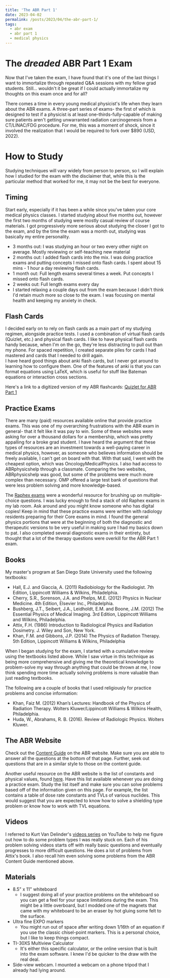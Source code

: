 ```yaml
---
title: 'The ABR Part 1'
date: 2023-04-02
permalink: /posts/2023/04/the-abr-part-1/
tags:
  - abr exam
  - abr part 1
  - medical physics
---
```


The *dreaded* ABR Part 1 Exam
======
Now that I've taken the exam, I have found that it's one of the last things I want to immortalize through repeated Q&A sessions with my fellow grad students. Still... wouldn't it be great if I could actually immortalize my thoughts on this exam once and for all?

There comes a time in every young medical physicist's life when they learn about the ABR exams. A three-part series of exams- the first of which is designed to test if a physicist is at least one-thirds-fully-capable of making sure patients aren't getting unwarranted radiation carcinogenesis from a CT/LINAC/FDG procedure. For me, this was a moment of shock, since it involved the realization that I would be required to fork over $890 (USD, 2022).

How to Study
=====

Studying techniques will vary widely from person to person, so I will explain how I studied for the exam with the disclaimer that, while this is the particular method that worked for me, it may not be the best for everyone. 

## Timing
Start early, especially if it has been a while since you've taken your core medical physics classes. I started studying about five months out, however the first two months of studying were mostly casual review of course materials. I got progressively more serious about studying the closer I got to the exam, and by the time the exam was a month out, studying was basically my entire personality.  
* 3 months out: I was studying an hour or two every other night on average. Mostly reviewing or self-teaching new material
* 2 months out: I added flash cards into the mix. I was doing practice exams and putting concepts I missed onto flash cards. I spent about 15 mins - 1 hour a day reviewing flash cards. 
* 1 month out: Full length exams several times a week. Put concepts I missed onto flash cards. 
* 2 weeks out: Full length exams every day
* I started relaxing a couple days out from the exam because I didn't think I'd retain much more so close to the exam. I was focusing on mental health and keeping my anxiety in check. 

## Flash Cards
I decided early on to rely on flash cards as a main part of my studying regimen, alongside practice tests. I used a combination of virtual flash cards (Quizlet, etc.) and physical flash cards. I like to have physical flash cards handy because, when I'm on the go, they're less distracting to pull out than my phone. For spaced repetition, I created separate piles for cards I had mastered and cards that I needed to drill again.  
I have heard good things about anki flash cards, but I never got around to learning how to configure them. One of the features of anki is that you can format equations using LaTeX, which is useful for stuff like Bateman equations or interaction cross sections.  

Here's a link to a digitized version of my ABR flashcards: [Quizlet for ABR Part 1](https://quizlet.com/_dbmqyb?x=1jqt&i=4j7a8d)

## Practice Exams
There are many (paid) resources available online that provide practice exams. This was one of my overarching frustrations with the ABR exam in general- that it felt like it was pay to win. Some of these websites were asking for over a thousand dollars for a membership, which was pretty appalling for a broke grad student. I have heard the argument that these types of resources are an investment towards a well-paying career in medical physics, however, as someone who believes information should be freely available, I can't get on board with that. With that said, I went with the cheapest option, which was OncologyMedicalPhysics. I also had access to ABRphysicshelp through a classmate. Comparing the two websites, ABRphysicshelp was good, but some of the problems were much more complex than necessary. OMP offered a large test bank of questions that were less problem solving and more knowledge-based.
  
The [Raphex exams](https://medicalphysics.org/SimpleCMS.php?content=booklist.php&category=raphex) were a wonderful resource for brushing up on multiple-choice questions. I was lucky enough to find a stack of old Raphex exams in my lab room. Ask around and you might know someone who has digital copies! Keep in mind that these practice exams were written with radiology residents preparing for their Core exams in mind. I found the general physics portions that were at the beginning of both the diagnostic and therapeutic versions to be very useful in making sure I had my basics down to pat. I also completed several diagnostic exams in their entirety, but thought that a lot of the therapy questions were overkill for the ABR Part 1 exam. 

## Books
My master's program at San Diego State University used the following textbooks:
* Hall, E.J. and Giaccia, A. (2011) Radiobiology for the Radiologist. 7th Edition, Lippincott Williams & Wilkins, Philadelphia. 
* Cherry, S.R., Sorenson, J.A. and Phelps, M.E. (2012) Physics in Nuclear Medicine. 4th Edition, Elsevier Inc., Philadelphia. 
* Bushberg, J.T., Seibert, J.A., Leidholdt, E.M. and Boone, J.M. (2012) The Essential Physics of Medical Imaging. 3rd Edition, Lippincott Williams and Wilkins, Philadelphia. 
* Attix, F.H. (1986) Introduction to Radiological Physics and Radiation Dosimetry. J. Wiley and Son, New York.
* Khan, F.M. and Gibbons, J.P. (2014) The Physics of Radiation Therapy. 5th Edition, Lippincott Williams & Wilkins, Philadelphia

When I began studying for the exam, I started with a cumulative review using the textbooks listed above. While I saw virtue in this technique as being more comprehensive and giving me the theoretical knowledge to problem-solve my way through anything that could be thrown at me, I now think spending more time actually solving problems is more valuable than just reading textbooks. 

The following are a couple of books that I used religiously for practice problems and concise information:
* Khan, Faiz M. (2012) Khan’s Lectures: Handbook of the Physics of Radiation Therapy. Wolters Kluwer/Lippincott Williams & Wilkins Health, Philadelphia. 
* Huda, W., Abrahams, R. B. (2016). Review of Radiologic Physics. Wolters Kluwer. 

## The ABR Website
Check out the [Content Guide](https://www.theabr.org/medical-physics/initial-certification/part-1-exam/content-guide) on the ABR website. Make sure you are able to answer all the questions at the bottom of that page. Further, seek out questions that are in a similar style to those on the content guide.  
  
Another useful resource on the ABR website is the list of constants and physical values, found [here](https://www.theabr.org/medical-physics/initial-certification/constants-physical-values). Have this list available whenever you are doing a practice exam. Study the list itself and make sure you can solve problems based off of the information given on this page. For example, the list contains a table of dose rate constants and TVLs of various nuclides. This would suggest that you are expected to know how to solve a shielding type problem or know how to work with TVL equations. 

## Videos
I referred to Kurt Van Delinder's [videos series](https://youtube.com/playlist?list=PLR5923ISbcx_eJKeN2-ZC568I5vdNDwYM) on YouTube to help me figure out how to do some problem types I was really stuck on. Each of his problem solving videos starts off with really basic questions and eventually progresses to more difficult questions. He does a lot of problems from Attix's book. I also recall him even solving some problems from the ABR Content Guide mentioned above. 

## Materials
* 8.5" x 11" whiteboard
  * I suggest doing all of your practice problems on the whiteboard so you can get a feel for your space limitations during the exam. This might be a little overboard, but I modded one of the magnets that came with my whiteboard to be an eraser by hot gluing some felt to the surface. 
* Ultra fine EXPO markers
  * You might run out of space after writing down 1/16th of an equation if you use the classic chisel-point markers. This is a personal choice, but I like to keep things compact. 
* TI-30XS Multiview Calculator
  * It's either this specific calculator, or the online version that is built into the exam software. I knew I'd be quicker to the draw with the real deal. 
* Side-view webcam. I mounted a webcam on a phone tripod that I already had lying around. 

<script src="https://utteranc.es/client.js"
        repo="ngarabird/ngarabird.github.io"
        issue-term="pathname"
        theme="preferred-color-scheme"
        crossorigin="anonymous"
        async>
</script>